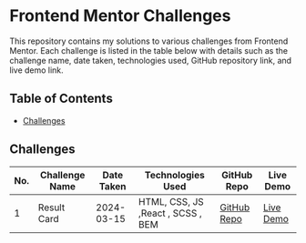 # Frontend Mentor Challenges 

This repository contains my solutions to various challenges from Frontend Mentor. Each challenge is listed in the table below with details such as the challenge name, date taken, technologies used, GitHub repository link, and live demo link.

## Table of Contents

- [Challenges](#challenges)

## Challenges

| No. | Challenge Name | Date Taken | Technologies Used | GitHub Repo | Live Demo |
| --- | -------------- | ---------- | ----------------- | ----------- | --------- |
| 1   |Result Card     | 2024-03-15 | HTML, CSS, JS ,React , SCSS , BEM    | [GitHub Repo](lhttps://github.com/charuzain/frontend-mentor-challenges/tree/main/result-card) | [Live Demo](https://frontend-fridays-01result-card-charuj.netlify.app/) |


